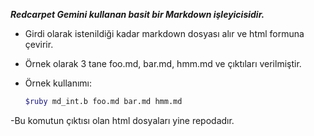 ***Redcarpet Gemini kullanan basit bir Markdown işleyicisidir.***

-   Girdi olarak istenildiği kadar markdown dosyası alır ve html formuna çevirir.

-   Örnek olarak 3 tane foo.md, bar.md, hmm.md ve çıktıları verilmiştir.

-   Örnek kullanımı:

	```sh
	$ruby md_int.b foo.md bar.md hmm.md
	```
-Bu komutun çıktısı olan html dosyaları yine repodadır.
